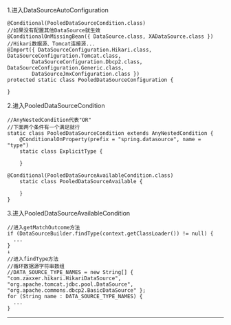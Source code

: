 1.进入DataSourceAutoConfiguration

    @Conditional(PooledDataSourceCondition.class)
    //如果没有配置其他DataSource就生效
    @ConditionalOnMissingBean({ DataSource.class, XADataSource.class })
    //Hikari数据源、Tomcat连接源...
    @Import({ DataSourceConfiguration.Hikari.class, DataSourceConfiguration.Tomcat.class,
			DataSourceConfiguration.Dbcp2.class, DataSourceConfiguration.Generic.class,
			DataSourceJmxConfiguration.class })
    protected static class PooledDataSourceConfiguration {

    }

2.进入PooledDataSourceCondition

    //AnyNestedCondition代表"OR"
    //下面两个条件有一个满足就行
    static class PooledDataSourceCondition extends AnyNestedCondition {
        @ConditionalOnProperty(prefix = "spring.datasource", name = "type")
        static class ExplicitType {

        }
        
	@Conditional(PooledDataSourceAvailableCondition.class)
        static class PooledDataSourceAvailable {
    
        }
    }

    
3.进入PooledDataSourceAvailableCondition

    //进入getMatchOutcome方法
    if (DataSourceBuilder.findType(context.getClassLoader()) != null) {
      ...
    }
    ↓
    //进入findType方法
    //循环数据源字符串数组
    //DATA_SOURCE_TYPE_NAMES = new String[] { "com.zaxxer.hikari.HikariDataSource", "org.apache.tomcat.jdbc.pool.DataSource", "org.apache.commons.dbcp2.BasicDataSource" };
    for (String name : DATA_SOURCE_TYPE_NAMES) {
      ...
    }

---
